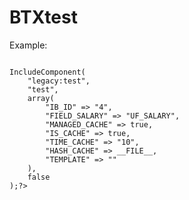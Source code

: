 # BTXtest

Example:

<code>
<? $APPLICATION->IncludeComponent(
	"legacy:test", 
	"test",
	array(
		"IB_ID" => "4",
		"FIELD_SALARY" => "UF_SALARY",
		"MANAGED_CACHE" => true,
		"IS_CACHE" => true,
		"TIME_CACHE" => "10",
		"HASH_CACHE" => __FILE__,
		"TEMPLATE" => ""
	),
	false
);?>
</code>
